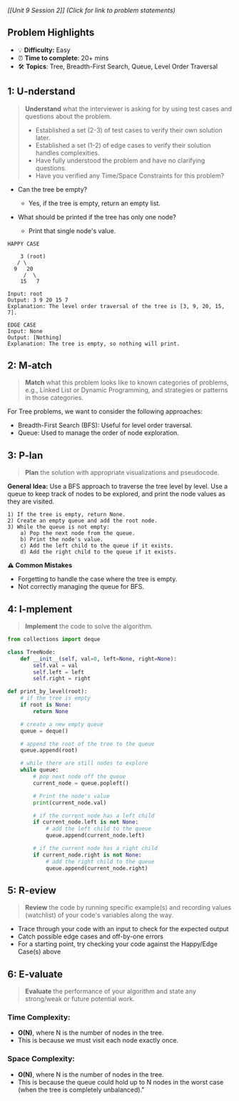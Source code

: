 *[[Unit 9 Session 2]] (Click for link to problem statements)*

## Problem Highlights

* 💡 **Difficulty:** Easy
* ⏰ **Time to complete**: 20+ mins
* 🛠️ **Topics**: Tree, Breadth-First Search, Queue, Level Order Traversal
    
## 1: U-nderstand

> **Understand** what the interviewer is asking for by using test cases and questions about the problem.
> - Established a set (2-3) of test cases to verify their own solution later.
> - Established a set (1-2) of edge cases to verify their solution handles complexities.
> - Have fully understood the problem and have no clarifying questions.
> - Have you verified any Time/Space Constraints for this problem?

- Can the tree be empty?
    - Yes, if the tree is empty, return an empty list.

- What should be printed if the tree has only one node?
    - Print that single node's value.

```
HAPPY CASE

    3 (root)
   / \
  9   20
     /  \
    15   7

Input: root
Output: 3 9 20 15 7
Explanation: The level order traversal of the tree is [3, 9, 20, 15, 7].
```
```
EDGE CASE
Input: None
Output: [Nothing]
Explanation: The tree is empty, so nothing will print.
```

## 2: M-atch

> **Match** what this problem looks like to known categories of problems, e.g., Linked List or Dynamic Programming, and strategies or patterns in those categories.

For Tree problems, we want to consider the following approaches:

- Breadth-First Search (BFS): Useful for level order traversal.
- Queue: Used to manage the order of node exploration.

## 3: P-lan

> **Plan** the solution with appropriate visualizations and pseudocode.

**General Idea:** Use a BFS approach to traverse the tree level by level. Use a queue to keep track of nodes to be explored, and print the node values as they are visited.

```
1) If the tree is empty, return None.
2) Create an empty queue and add the root node.
3) While the queue is not empty:
    a) Pop the next node from the queue.
    b) Print the node's value.
    c) Add the left child to the queue if it exists.
    d) Add the right child to the queue if it exists.
```

**⚠️ Common Mistakes**

- Forgetting to handle the case where the tree is empty.
- Not correctly managing the queue for BFS.

## 4: I-mplement

> **Implement** the code to solve the algorithm.

```python
from collections import deque

class TreeNode:
    def __init__(self, val=0, left=None, right=None):
        self.val = val
        self.left = left
        self.right = right

def print_by_level(root):
    # if the tree is empty
    if root is None:
        return None

    # create a new empty queue
    queue = deque()

    # append the root of the tree to the queue
    queue.append(root)

    # while there are still nodes to explore
    while queue:
        # pop next node off the queue
        current_node = queue.popleft()

        # Print the node's value
        print(current_node.val)

        # if the current node has a left child
        if current_node.left is not None:
            # add the left child to the queue
            queue.append(current_node.left)

        # if the current node has a right child
        if current_node.right is not None:
            # add the right child to the queue
            queue.append(current_node.right)
```

## 5: R-eview

> **Review** the code by running specific example(s) and recording values (watchlist) of your code's variables along the way.

- Trace through your code with an input to check for the expected output
- Catch possible edge cases and off-by-one errors
- For a starting point, try checking your code against the Happy/Edge Case(s) above

## 6: E-valuate

> **Evaluate** the performance of your algorithm and state any strong/weak or future potential work.

### Time Complexity:
- **O(N)**, where N is the number of nodes in the tree.
- This is because we must visit each node exactly once.

### Space Complexity:
- **O(N)**, where N is the number of nodes in the tree.
- This is because the queue could hold up to N nodes in the worst case (when the tree is completely unbalanced)."